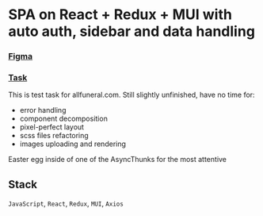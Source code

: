 # SPA on React + Redux + MUI with auto auth, sidebar and data handling

### [Figma](https://www.figma.com/design/mDhF4C999VbnrIokrHvovQ/AFS---Test-Assignment--Copy-?node-id=8726-10718&t=sNXpXeKoFf9XKxm2-0)
### [Task](https://github.com/arrayumi/test-task-allfuneral/blob/master/task.md)

This is test task for allfuneral.com.
Still slightly unfinished, have no time for:
- error handling
- component decomposition 
- pixel-perfect layout
- scss files refactoring
- images uploading and rendering

Easter egg inside of one of the AsyncThunks for the most attentive

## Stack

```JavaScript```, ```React```, ```Redux```, ```MUI```, ```Axios```
